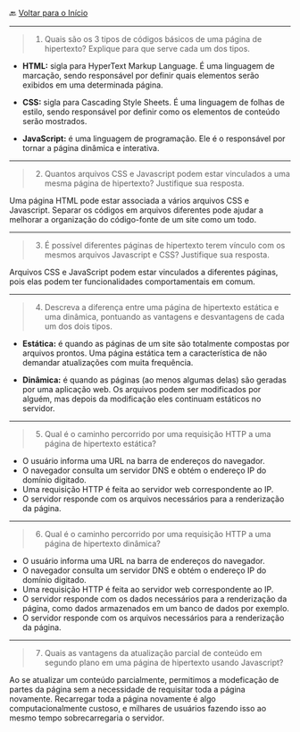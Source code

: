 🔙 [Voltar para o Início](https://github.com/4L1C3-R4BB1T/desenvolvimento-web "Voltar para o Início")

---

> 1. Quais são os 3 tipos de códigos básicos de uma página de hipertexto? Explique para que serve cada um dos tipos.
 
- **HTML:** sigla para HyperText Markup Language. É uma linguagem de marcação, sendo responsável por definir quais elementos serão exibidos em uma determinada página.

- **CSS:** sigla para Cascading Style Sheets. É uma linguagem de folhas de estilo, sendo responsável por definir como os elementos de conteúdo serão mostrados.

- **JavaScript:** é uma linguagem de programação. Ele é o responsável por tornar a página dinâmica e interativa.

---

> 2. Quantos arquivos CSS e Javascript podem estar vinculados a uma mesma página de hipertexto? Justifique sua resposta.

Uma página HTML pode estar associada a vários arquivos CSS e Javascript. Separar os códigos em arquivos diferentes pode ajudar a melhorar a organização do código-fonte de um site como um todo. 

---

> 3. É possível diferentes páginas de hipertexto terem vínculo com os mesmos arquivos Javascript e CSS? Justifique sua resposta.

Arquivos CSS e JavaScript podem estar vinculados a diferentes páginas, pois elas podem ter funcionalidades comportamentais em
comum.

---

> 4. Descreva a diferença entre uma página de hipertexto estática e uma dinâmica, pontuando as vantagens e desvantagens de cada um dos dois tipos.

- **Estática:** é quando as páginas de um site são totalmente compostas por arquivos prontos. Uma página estática tem a característica de não demandar atualizações com muita frequência. 

- **Dinâmica:** é quando as páginas (ao menos algumas delas) são geradas por uma aplicação web. Os arquivos podem ser modificados por alguém, mas depois da modificação eles continuam estáticos no servidor.

---

> 5. Qual é o caminho percorrido por uma requisição HTTP a uma página de hipertexto estática?

- O usuário informa uma URL na barra de endereços do navegador.
- O navegador consulta um servidor DNS e obtém o endereço IP do domínio digitado.
- Uma requisição HTTP é feita ao servidor web correspondente ao IP.
- O servidor responde com os arquivos necessários para a renderização da página.

---

> 6. Qual é o caminho percorrido por uma requisição HTTP a uma página de hipertexto dinâmica?

- O usuário informa uma URL na barra de endereços do navegador.
- O navegador consulta um servidor DNS e obtém o endereço IP do domínio digitado.
- Uma requisição HTTP é feita ao servidor web correspondente ao IP.
- O servidor responde com os dados necessários para a renderização da página, como dados armazenados em um banco de dados por exemplo.
- O servidor responde com os arquivos necessários para a renderização da página.

---

> 7. Quais as vantagens da atualização parcial de conteúdo em segundo plano em uma página de hipertexto usando Javascript? 

Ao se atualizar um conteúdo parcialmente, permitimos a modeficação de partes da página sem a necessidade de requisitar toda a página novamente. Recarregar toda a página novamente é algo computacionalmente custoso, e milhares de usuários fazendo isso ao mesmo tempo sobrecarregaria o servidor.
